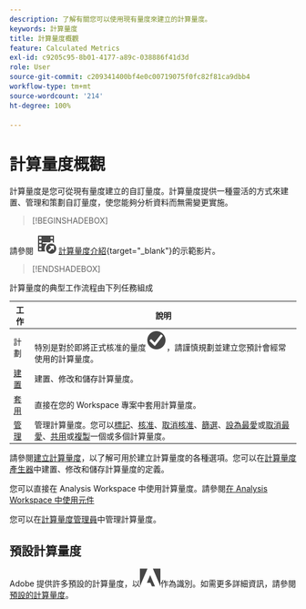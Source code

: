```yaml
---
description: 了解有關您可以使用現有量度來建立的計算量度。
keywords: 計算量度
title: 計算量度概觀
feature: Calculated Metrics
exl-id: c9205c95-8b01-4177-a89c-038886f41d3d
role: User
source-git-commit: c209341400bf4e0c00719075f0fc82f81ca9dbb4
workflow-type: tm+mt
source-wordcount: '214'
ht-degree: 100%

---
```


# 計算量度概觀

計算量度是您可從現有量度建立的自訂量度。計算量度提供一種靈活的方式來建置、管理和策劃自訂量度，使您能夠分析資料而無需變更實施。



>[!BEGINSHADEBOX]

請參閱 ![VideoCheckedOut](/help/assets/icons/VideoCheckedOut.svg) [計算量度介紹](https://video.tv.adobe.com/v/31787/?quality=12&learn=on){target="_blank"}的示範影片。

>[!ENDSHADEBOX]

計算量度的典型工作流程由下列任務組成

| 工作 | 說明 |
| --- | --- |
| 計劃 | 特別是對於即將正式核准的量度![圓圈中有勾號](/help/assets/icons/CheckmarkCircle.svg)，請謹慎規劃並建立您預計會經常使用的計算量度。 |
| [建置](/help/components/calc-metrics/cm-workflow/cm-build-metrics.md) | 建置、修改和儲存計算量度。 |
| [套用](/help/components/use-components-in-workspace.md) | 直接在您的 Workspace 專案中套用計算量度。 |
| [管理](/help/components/calc-metrics/cm-workflow/cm-manager.md) | 管理計算量度。您可以[標記](/help/components/calc-metrics/cm-workflow/cm-tagging.md)、[核准](/help/components/calc-metrics/cm-workflow/cm-approving.md)、[取消核准](/help/components/calc-metrics/cm-workflow/cm-approving.md)、[篩選](/help/components/calc-metrics/cm-workflow/cm-filter.md)、[設為最愛](/help/components/calc-metrics/cm-workflow/cm-favorite.md)或[取消最愛](/help/components/calc-metrics/cm-workflow/cm-favorite.md)、[共用](/help/components/calc-metrics/cm-workflow/cm-sharing.md)或[複製](/help/components/calc-metrics/cm-workflow/cm-copy.md)一個或多個計算量度。 |

請參閱[建立計算量度](/help/components/calc-metrics/cm-workflow/cm-workflow.md)，以了解可用於建立計算量度的各種選項。您可以在[計算量度產生器](cm-workflow/cm-build-metrics.md)中建置、修改和儲存計算量度的定義。

您可以直接在 Analysis Workspace 中使用計算量度。請參閱[在 Analysis Workspace 中使用元件](/help/components/use-components-in-workspace.md)

您可以在[計算量度管理員](cm-workflow/cm-manager.md)中管理計算量度。

## 預設計算量度

Adobe 提供許多預設的計算量度，以![AdobeLogoSmall](/help/assets/icons/AdobeLogoSmall.svg)作為識別。如需更多詳細資訊，請參閱[預設的計算量度](/help/components/calc-metrics/default-calcmetrics.md)。
